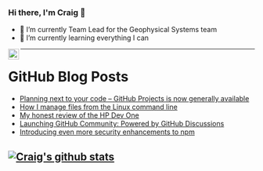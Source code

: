 ### Hi there, I'm Craig 👋

<!--
**CraigTeelFugro/CraigTeelFugro** is a ✨ _special_ ✨ repository because its `README.md` (this file) appears on your GitHub profile.

Here are some ideas to get you started:
-->

- 🔭 I’m currently Team Lead for the Geophysical Systems team
- 🌱 I’m currently learning everything I can

[<img align="left" alt="Craig Teel | LinkedIn" width="22px" src="https://cdn.jsdelivr.net/npm/simple-icons@v3/icons/linkedin.svg" />][linkedin]

---

# GitHub Blog Posts

<!-- BLOG-POST-LIST:START -->
- [Planning next to your code – GitHub Projects is now generally available](https://github.blog/2022-07-27-planning-next-to-your-code-github-projects-is-now-generally-available/)
- [How I manage files from the Linux command line](https://opensource.com/article/22/7/manage-files-linux-command-line)
- [My honest review of the HP Dev One](https://opensource.com/article/22/7/hp-dev-one-review)
- [Launching GitHub Community: Powered by GitHub Discussions](https://github.blog/2022-07-26-launching-github-community-powered-by-github-discussions/)
- [Introducing even more security enhancements to npm](https://github.blog/2022-07-26-introducing-even-more-security-enhancements-to-npm/)
<!-- BLOG-POST-LIST:END -->

## [![Craig's github stats](https://github-readme-stats.vercel.app/api?username=craigteelfugro)](https://github.com/anuraghazra/github-readme-stats)


[linkedin]: https://linkedin.com/in/craig-teel-b8786771
